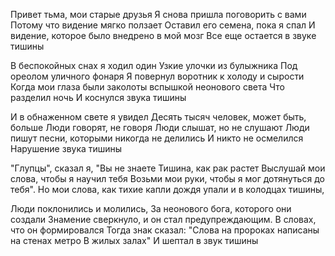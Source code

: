 Привет тьма, мои старые друзья
Я снова пришла поговорить с вами
Потому что видение мягко ползает
Оставил его семена, пока я спал
И видение, которое было внедрено в мой мозг
Все еще остается
в звуке тишины

В беспокойных снах я ходил один
Узкие улочки из булыжника
Под ореолом уличного фонаря
Я повернул воротник к холоду и сырости
Когда мои глаза были заколоты вспышкой неонового света
Что разделил ночь
И коснулся звука тишины

И в обнаженном свете я увидел
Десять тысяч человек, может быть, больше
Люди говорят, не говоря
Люди слышат, но не слушают
Люди пишут песни, которыми никогда не делились
И никто не осмелился
Нарушение звука тишины

"Глупцы", сказал я, "Вы не знаете
Тишина, как рак растет
Выслушай мои слова, чтобы я научил тебя
Возьми мои руки, чтобы я мог дотянуться до тебя".
Но мои слова, как тихие капли дождя упали
и в колодцах тишины,

Люди поклонились и молились,
За неонового бога, которого они создали
Знамение сверкнуло, и он стал предупреждающим.
В словах, что он формировался
Тогда знак сказал: "Слова на пророках написаны на стенах метро
В жилых залах"
И шептал в звук тишины